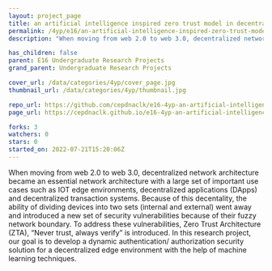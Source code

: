 ```yaml
---
layout: project_page
title: an artificial intelligence inspired zero trust model in decentralized edge environment
permalink: /4yp/e16/an-artificial-intelligence-inspired-zero-trust-model-in-decentralized-edge-environment/
description: "When moving from web 2.0 to web 3.0, decentralized network architecture became an essential network architecture with a large set of important use cases such as IOT edge environments, decentralized applications (DApps) and decentralized transaction systems. Because of this decentality, the ability of dividing devices into two sets (internal and external) went away and introduced a new set of  security vulnerabilities because of their fuzzy network boundary. To address these vulnerabilities, Zero Trust Architecture (ZTA), “Never trust, always verify” is introduced. In this research project, our goal is to develop a dynamic authentication/ authorization security solution for a decentralized edge environment with the help of machine learning techniques."

has_children: false
parent: E16 Undergraduate Research Projects
grand_parent: Undergraduate Research Projects

cover_url: /data/categories/4yp/cover_page.jpg
thumbnail_url: /data/categories/4yp/thumbnail.jpg

repo_url: https://github.com/cepdnaclk/e16-4yp-an-artificial-intelligence-inspired-zero-trust-model-in-decentralized-edge-environment
page_url: https://cepdnaclk.github.io/e16-4yp-an-artificial-intelligence-inspired-zero-trust-model-in-decentralized-edge-environment

forks: 3
watchers: 0
stars: 0
started_on: 2022-07-21T15:20:06Z
---
```

When moving from web 2.0 to web 3.0, decentralized network architecture became an essential network architecture with a large set of important use cases such as IOT edge environments, decentralized applications (DApps) and decentralized transaction systems. Because of this decentality, the ability of dividing devices into two sets (internal and external) went away and introduced a new set of  security vulnerabilities because of their fuzzy network boundary. To address these vulnerabilities, Zero Trust Architecture (ZTA), “Never trust, always verify” is introduced. In this research project, our goal is to develop a dynamic authentication/ authorization security solution for a decentralized edge environment with the help of machine learning techniques.

